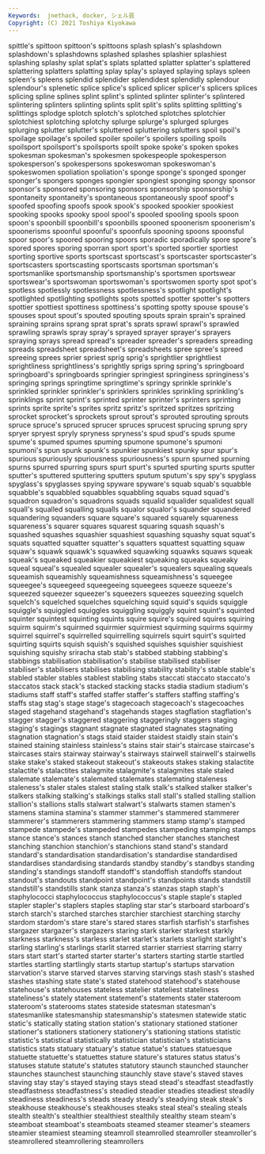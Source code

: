 ```yaml
---
Keywords:  jnethack, docker, シェル芸
Copyright: (C) 2021 Toshiya Kiyokawa
---
```

 spittle's spittoon spittoon's spittoons splash splash's splashdown splashdown's
splashdowns splashed splashes splashier splashiest splashing splashy splat splat's splats
splatted splatter splatter's splattered splattering splatters splatting splay splay's splayed
splaying splays spleen spleen's spleens splendid splendider splendidest splendidly splendour
splendour's splenetic splice splice's spliced splicer splicer's splicers splices splicing
spline splines splint splint's splinted splinter splinter's splintered splintering splinters
splinting splints split split's splits splitting splitting's splittings splodge splotch
splotch's splotched splotches splotchier splotchiest splotching splotchy splurge splurge's splurged
splurges splurging splutter splutter's spluttered spluttering splutters spoil spoil's spoilage
spoilage's spoiled spoiler spoiler's spoilers spoiling spoils spoilsport spoilsport's spoilsports
spoilt spoke spoke's spoken spokes spokesman spokesman's spokesmen spokespeople spokesperson
spokesperson's spokespersons spokeswoman spokeswoman's spokeswomen spoliation spoliation's sponge sponge's sponged
sponger sponger's spongers sponges spongier spongiest sponging spongy sponsor sponsor's
sponsored sponsoring sponsors sponsorship sponsorship's spontaneity spontaneity's spontaneous spontaneously spoof
spoof's spoofed spoofing spoofs spook spook's spooked spookier spookiest spooking
spooks spooky spool spool's spooled spooling spools spoon spoon's spoonbill
spoonbill's spoonbills spooned spoonerism spoonerism's spoonerisms spoonful spoonful's spoonfuls spooning
spoons spoonsful spoor spoor's spoored spooring spoors sporadic sporadically spore
spore's spored spores sporing sporran sport sport's sported sportier sportiest
sporting sportive sports sportscast sportscast's sportscaster sportscaster's sportscasters sportscasting sportscasts
sportsman sportsman's sportsmanlike sportsmanship sportsmanship's sportsmen sportswear sportswear's sportswoman sportswoman's
sportswomen sporty spot spot's spotless spotlessly spotlessness spotlessness's spotlight spotlight's
spotlighted spotlighting spotlights spots spotted spotter spotter's spotters spottier spottiest
spottiness spottiness's spotting spotty spouse spouse's spouses spout spout's spouted
spouting spouts sprain sprain's sprained spraining sprains sprang sprat sprat's
sprats sprawl sprawl's sprawled sprawling sprawls spray spray's sprayed sprayer
sprayer's sprayers spraying sprays spread spread's spreader spreader's spreaders spreading
spreads spreadsheet spreadsheet's spreadsheets spree spree's spreed spreeing sprees sprier
spriest sprig sprig's sprightlier sprightliest sprightliness sprightliness's sprightly sprigs spring
spring's springboard springboard's springboards springier springiest springiness springiness's springing springs
springtime springtime's springy sprinkle sprinkle's sprinkled sprinkler sprinkler's sprinklers sprinkles
sprinkling sprinkling's sprinklings sprint sprint's sprinted sprinter sprinter's sprinters sprinting
sprints sprite sprite's sprites spritz spritz's spritzed spritzes spritzing sprocket
sprocket's sprockets sprout sprout's sprouted sprouting sprouts spruce spruce's spruced
sprucer spruces sprucest sprucing sprung spry spryer spryest spryly spryness
spryness's spud spud's spuds spume spume's spumed spumes spuming spumone
spumone's spumoni spumoni's spun spunk spunk's spunkier spunkiest spunky spur
spur's spurious spuriously spuriousness spuriousness's spurn spurned spurning spurns spurred
spurring spurs spurt spurt's spurted spurting spurts sputter sputter's sputtered
sputtering sputters sputum sputum's spy spy's spyglass spyglass's spyglasses spying
spyware spyware's squab squab's squabble squabble's squabbled squabbles squabbling squabs
squad squad's squadron squadron's squadrons squads squalid squalider squalidest squall
squall's squalled squalling squalls squalor squalor's squander squandered squandering squanders
square square's squared squarely squareness squareness's squarer squares squarest squaring
squash squash's squashed squashes squashier squashiest squashing squashy squat squat's
squats squatted squatter squatter's squatters squattest squatting squaw squaw's squawk
squawk's squawked squawking squawks squaws squeak squeak's squeaked squeakier squeakiest
squeaking squeaks squeaky squeal squeal's squealed squealer squealer's squealers squealing
squeals squeamish squeamishly squeamishness squeamishness's squeegee squeegee's squeegeed squeegeeing squeegees
squeeze squeeze's squeezed squeezer squeezer's squeezers squeezes squeezing squelch squelch's
squelched squelches squelching squid squid's squids squiggle squiggle's squiggled squiggles
squiggling squiggly squint squint's squinted squinter squintest squinting squints squire
squire's squired squires squiring squirm squirm's squirmed squirmier squirmiest squirming
squirms squirmy squirrel squirrel's squirrelled squirrelling squirrels squirt squirt's squirted
squirting squirts squish squish's squished squishes squishier squishiest squishing squishy
sriracha stab stab's stabbed stabbing stabbing's stabbings stabilisation stabilisation's stabilise
stabilised stabiliser stabiliser's stabilisers stabilises stabilising stability stability's stable stable's
stabled stabler stables stablest stabling stabs staccati staccato staccato's staccatos
stack stack's stacked stacking stacks stadia stadium stadium's stadiums staff
staff's staffed staffer staffer's staffers staffing staffing's staffs stag stag's
stage stage's stagecoach stagecoach's stagecoaches staged stagehand stagehand's stagehands stages
stagflation stagflation's stagger stagger's staggered staggering staggeringly staggers staging staging's
stagings stagnant stagnate stagnated stagnates stagnating stagnation stagnation's stags staid
staider staidest staidly stain stain's stained staining stainless stainless's stains
stair stair's staircase staircase's staircases stairs stairway stairway's stairways stairwell
stairwell's stairwells stake stake's staked stakeout stakeout's stakeouts stakes staking
stalactite stalactite's stalactites stalagmite stalagmite's stalagmites stale staled stalemate stalemate's
stalemated stalemates stalemating staleness staleness's staler stales stalest staling stalk
stalk's stalked stalker stalker's stalkers stalking stalking's stalkings stalks stall
stall's stalled stalling stallion stallion's stallions stalls stalwart stalwart's stalwarts
stamen stamen's stamens stamina stamina's stammer stammer's stammered stammerer stammerer's
stammerers stammering stammers stamp stamp's stamped stampede stampede's stampeded stampedes
stampeding stamping stamps stance stance's stances stanch stanched stancher stanches
stanchest stanching stanchion stanchion's stanchions stand stand's standard standard's standardisation
standardisation's standardise standardised standardises standardising standards standby standby's standbys standing
standing's standings standoff standoff's standoffish standoffs standout standout's standouts standpoint
standpoint's standpoints stands standstill standstill's standstills stank stanza stanza's stanzas
staph staph's staphylococci staphylococcus staphylococcus's staple staple's stapled stapler stapler's
staplers staples stapling star star's starboard starboard's starch starch's starched
starches starchier starchiest starching starchy stardom stardom's stare stare's stared
stares starfish starfish's starfishes stargazer stargazer's stargazers staring stark starker
starkest starkly starkness starkness's starless starlet starlet's starlets starlight starlight's
starling starling's starlings starlit starred starrier starriest starring starry stars
start start's started starter starter's starters starting startle startled startles
startling startlingly starts startup startup's startups starvation starvation's starve starved
starves starving starvings stash stash's stashed stashes stashing state state's
stated statehood statehood's statehouse statehouse's statehouses stateless statelier stateliest stateliness
stateliness's stately statement statement's statements stater stateroom stateroom's staterooms states
stateside statesman statesman's statesmanlike statesmanship statesmanship's statesmen statewide static static's
statically stating station station's stationary stationed stationer stationer's stationers stationery
stationery's stationing stations statistic statistic's statistical statistically statistician statistician's statisticians
statistics stats statuary statuary's statue statue's statues statuesque statuette statuette's
statuettes stature stature's statures status status's statuses statute statute's statutes
statutory staunch staunched stauncher staunches staunchest staunching staunchly stave stave's
staved staves staving stay stay's stayed staying stays stead stead's
steadfast steadfastly steadfastness steadfastness's steadied steadier steadies steadiest steadily steadiness
steadiness's steads steady steady's steadying steak steak's steakhouse steakhouse's steakhouses
steaks steal steal's stealing steals stealth stealth's stealthier stealthiest stealthily
stealthy steam steam's steamboat steamboat's steamboats steamed steamer steamer's steamers
steamier steamiest steaming steamroll steamrolled steamroller steamroller's steamrollered steamrollering steamrollers
